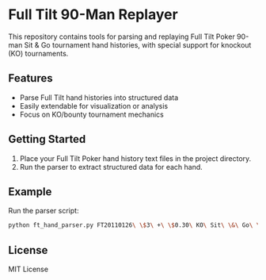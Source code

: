 # Full Tilt 90-Man Replayer

This repository contains tools for parsing and replaying Full Tilt Poker 90-man Sit & Go tournament hand histories, with special support for knockout (KO) tournaments.

## Features

- Parse Full Tilt hand histories into structured data
- Easily extendable for visualization or analysis
- Focus on KO/bounty tournament mechanics

## Getting Started

1. Place your Full Tilt Poker hand history text files in the project directory.
2. Run the parser to extract structured data for each hand.

## Example

Run the parser script:

```bash
python ft_hand_parser.py FT20110126\ \$3\ +\ \$0.30\ KO\ Sit\ \&\ Go\ \(214713178\),\ No\ Limit\ Hold'em_1.txt
```

## License

MIT License